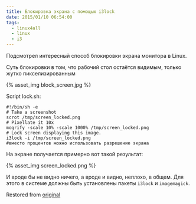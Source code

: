 ```yaml
---
title: Блокировка экрана с помощью i3lock
date: 2015/01/10 06:54:00
tags:
  - linux4all
  - linux
  - i3
---
```


Подсмотрел интересный способ блокировки экрана монитора в Linux.

Суть блокировки в том, что рабочий стол остаётся видимым, только жутко пикселизированным

{% asset_img block_screen.jpg %}

Script lock.sh:

```shell
#!/bin/sh -e
# Take a screenshot
scrot /tmp/screen_locked.png
# Pixellate it 10x
mogrify -scale 10% -scale 1000% /tmp/screen_locked.png
# Lock screen displaying this image.
i3lock -i /tmp/screen_locked.png
#вместо процентов можно использовать разрешение экрана
```

На экране получается примерно вот такой результат:

{% asset_img screen_locked.png %}

И вроде бы не видно ничего, а вроде и видно, неплохо, в общем.
Для этого в системе должны быть установлены пакеты `i3lock` и `imagemagick`.

Restored from [original](https://web.archive.org/web/20200206174212/http://conformist-mw.blogspot.com/2015/01/i3lock.html)
